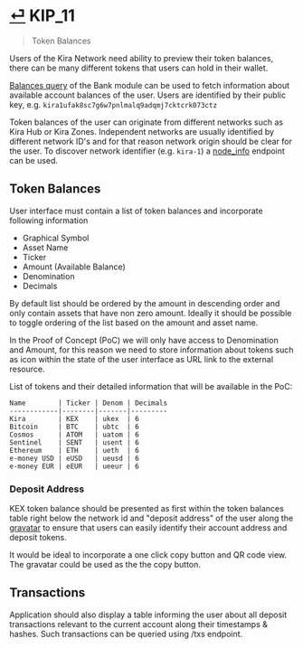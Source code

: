 # [⏎](README.md#Roadmap) KIP_11
> Token Balances

Users of the Kira Network need ability to preview their token balances, there can be many different tokens that users can hold in their wallet.

[Balances query](/spec/rpc/endpoints/bank.md#Query-Balances) of the Bank module can be used to fetch information about available account balances of the user. Users are identified by their public key, e.g. `kira1ufak8sc7g6w7pnlmalq9adqmj7cktcrk073ctz`

Token balances of the user can originate from different networks such as Kira Hub or Kira Zones. Independent networks are usually identified by different network ID's and for that reason network origin should be clear for the user. To discover network identifier (e.g. `kira-1`) a [node_info](/spec/rpc/endpoints/status.md#Node-Info) endpoint can be used.

## Token Balances

User interface must contain a list of token balances and incorporate following information
* Graphical Symbol
* Asset Name
* Ticker
* Amount (Available Balance)
* Denomination
* Decimals

By default list should be ordered by the amount in descending order and only contain assets that have non zero amount. Ideally it should be possible to toggle ordering of the list based on the amount and asset name.

In the Proof of Concept (PoC) we will only have access to Denomination and Amount, for this reason we need to store information about tokens such as icon within the state of the user interface as URL link to the external resource.

List of tokens and their detailed information that will be available in the PoC:
```
Name        | Ticker | Denom | Decimals
------------|--------|-------|---------
Kira        | KEX    | ukex  | 6
Bitcoin     | BTC    | ubtc  | 6
Cosmos      | ATOM   | uatom | 6
Sentinel    | SENT   | usent | 6
Ethereum    | ETH    | ueth  | 6
e-money USD | eUSD   | ueusd | 6
e-money EUR | eEUR   | ueeur | 6
```

### Deposit Address 

KEX token balance should be presented as first within the token balances table right below the network id and "deposit address" of the user along the [gravatar](https://github.com/gitcoinco/ethavatar) to ensure that users can easily identify their account address and deposit tokens.

It would be ideal to incorporate a one click copy button and QR code view. The gravatar could be used as the the copy button.

## Transactions

Application should also display a table informing the user about all deposit transactions relevant to the current account along their timestamps & hashes. Such transactions can be queried using /txs endpoint.

